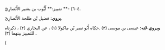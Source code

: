 ٦٠٤) -** تمييز:** أَيُّوب بن بشير الأَنْصارِيّ.

**يروي:** فضيل بْن طلحة الأَنْصارِيّ.

**ويروي عَنه:** عيسى بن موسى (٣) .حكاه أَبُو نصر بْن ماكولا (١) ، عن البخاري (٢) ، ذكرناه للتمييز بينهما (٣) .

(